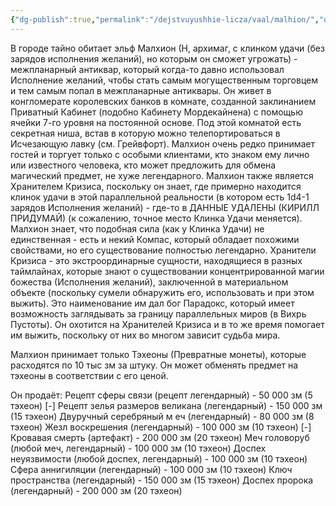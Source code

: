 ```yaml
---
{"dg-publish":true,"permalink":"/dejstvuyushhie-licza/vaal/malhion/","dgPassFrontmatter":true}
---
```



В городе тайно обитает эльф Малхион (Н, архимаг, с клинком удачи (без зарядов исполнения желаний), но которым он сможет угрожать) - межпланарный антиквар, который когда-то давно использовал Исполнение желаний, чтобы стать самым могущественным торговцем и тем самым попал в межпланарные антиквары. Он живет в конгломерате королевских банков в комнате, созданной заклинанием Приватный Кабинет (подобно Кабинету Мордекайнена) с помощью ячейки 7-го уровня на постоянной основе. 
Под этой комнатой есть секретная ниша, встав в которую можно телепортироваться в Исчезающую лавку (см. Грейвфорт). 
Малхион очень редко принимает гостей и торгует только с особыми клиентами, кто знаком ему лично или известного человека, кто может предложить для обмена магический предмет, не хуже легендарного. 
Малхион также является Хранителем Кризиса, поскольку он знает, где примерно находится клинок удачи в этой параллельной реальности (в котором есть 1d4-1 зарядов Исполнения желаний) - где-то в ДАННЫЕ УДАЛЕНЫ (КИРИЛЛ ПРИДУМАЙ) (к сожалению, точное место Клинка Удачи меняется).
Малхион знает, что подобная сила (как у Клинка Удачи) не единственная - есть и некий Компас, который обладает похожими свойствами, но его существование полностью легендарно.
Хранители Кризиса - это экстроординарные сущности, находящиеся в разных таймлайнах, которые знают о существовании концентрированной магии божества (Исполнения желаний), заключенной в материальном объекте (поскольку сумели обнаружить его, использовать и при этом выжить). Это наименование им дал бог Парадокс, который имеет возможность заглядывать за границу параллельных миров (в Вихрь Пустоты). Он охотится на Хранителей Кризиса и в то же время помогает им выжить, поскольку от них во многом зависит судьба мира.

Малхион принимает только Тэхеоны (Превратные монеты), которые расходятся по 10 тыс зм за штуку. Он может обменять предмет на тэхеоны в соответствии с его ценой.

Он продаёт:
Рецепт сферы связи (рецепт легендарный) - 50 000 зм (5 тэхеон) [-]
Рецепт зелья размеров великана (легендарный) - 150 000 зм (15 тэхеон) 
Двуручный серебряный м еч (легендарный) - 80 000 зм (8 тэхеон)
Жезл воскрешения (легендарный) - 100 000 зм (10 тэхеон) [-]
Кровавая смерть (артефакт) - 200 000 зм (20 тэхеон)
Меч головоруб (любой меч, легендарный) - 100 000 зм (10 тэхеон)
Доспех неуязвимости (любой доспех, легендарный) - 100 000 зм (10 тэхеон)
Сфера аннигиляции (легендарный) - 100 000 зм (10 тэхеон)
Ключ пространства (легендарный) - 150 000 зм (15 тэхеон)
Доспех пророка (легендарный) - 200 000 зм (20 тэхеон)
